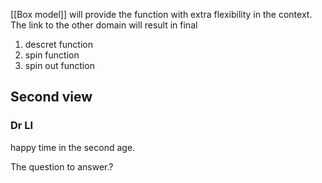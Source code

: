 [[Box model]] will provide the function with extra flexibility in the context. The link to the other domain will result in final 

1. descret function
2. spin function
3. spin out function



## Second view
### Dr LI

happy time in the second age. 

The question to answer.?

